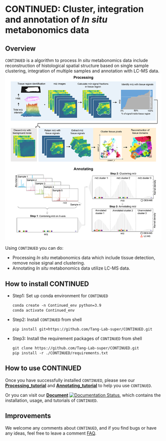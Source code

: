 # CONTINUED: Cluster, integration and annotation of *In situ* metabonomics data


## Overview
`CONTINUED` is a algorithm to process *In situ* metabonomics data include reconstruction of histological spatial structure based on single sample clustering, integration of multiple samples and annotation with LC-MS data.
![figure1](./Img/Overview.png)


Using `CONTINUED` you can do:
* Processing *In situ* metabonomics data which include tissue detection, remove noise signal and clustering.
* Annotating *In situ* metabonomics data utilize LC-MS data.

## How to install CONTINUED
* Step1: Set up conda environment for `CONTINUED`
  ```
  conda create -n Continued_env python=3.9
  conda activate Continued_env
  ```
* Step2: Install `CONTINUED` from shell
  ```
  pip install git+https://github.com/Tang-Lab-super/CONTINUED.git
  ```
* Step3: Install the requirement packages of `CONTINUED` from shell
  ```
  git clone https://github.com/Tang-Lab-super/CONTINUED.git
  pip install -r ./CONTINUED/requirements.txt
  ```

## How to use CONTINUED
Once you have successfully installed `CONTINUED`, please see our [**Processing_tutorial**](./Tutorial/1.Tutorial.process.ipynb) and [**Annotating_tutorial**](./Tutorial/2.Tutorial.annotation.ipynb) to help you use `CONTINUED`.

Or you can visit our [**Document**](https://continued-doc.readthedocs.io/en/latest/index.html) [![Documentation Status](https://readthedocs.org/projects/continued-doc/badge/?version=latest)](https://continued-doc.readthedocs.io/en/latest/?badge=latest), which contains the installation, usage, and tutorials of `CONTINUED`.


## Improvements
We welcome any comments about `CONTINUED`, and if you find bugs or have any ideas, feel free to leave a comment [FAQ](https://github.com/Tang-Lab-super/CONTINUED/issues).


